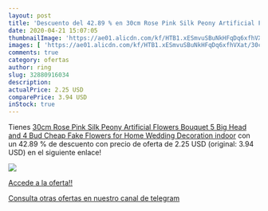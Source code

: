 ```yaml
---
layout: post
title: 'Descuento del 42.89 % en 30cm Rose Pink Silk Peony Artificial Flo'
date: 2020-04-21 15:07:05
thumbnailImage: 'https://ae01.alicdn.com/kf/HTB1.xESmvuSBuNkHFqDq6xfhVXat/30cm-Rose-Pink-Silk-Peony-Artificial-Flowers-Bouquet-5-Big-Head-and-4-Bud-Cheap-Fake.jpg_350x350._SL200_.jpg'
images: [ 'https://ae01.alicdn.com/kf/HTB1.xESmvuSBuNkHFqDq6xfhVXat/30cm-Rose-Pink-Silk-Peony-Artificial-Flowers-Bouquet-5-Big-Head-and-4-Bud-Cheap-Fake.jpg_350x350._SL200_.jpg' ]
comments: true
category: ofertas
author: ring
slug: 32880916034
description:
actualPrice: 2.25 USD
comparePrice: 3.94 USD
inStock: true
---
```


Tienes [30cm Rose Pink Silk Peony Artificial Flowers Bouquet 5 Big Head and 4 Bud Cheap Fake Flowers for Home Wedding Decoration indoor](https://www.amazon.com/dp/32880916034/?tag=redken08-20) con un 42.89 % de descuento con precio de oferta de 2.25 USD (original: 3.94 USD) en el siguiente enlace!

[![](https://ae01.alicdn.com/kf/HTB1.xESmvuSBuNkHFqDq6xfhVXat/30cm-Rose-Pink-Silk-Peony-Artificial-Flowers-Bouquet-5-Big-Head-and-4-Bud-Cheap-Fake.jpg_350x350._SL200_.jpg)](https://www.amazon.com/dp/32880916034/?tag=redken08-20)

[Accede a la oferta!!](https://www.amazon.com/dp/32880916034/?tag=redken08-20)

[Consulta otras ofertas en nuestro canal de telegram](https://t.me/s/ofertas25)
